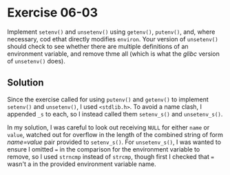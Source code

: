 # Exercise 06-03

Implement `setenv()` and `unsetenv()` using `getenv()`, `putenv()`, and, where necessary,
cod ethat directly modifies `environ`. Your version of `unsetenv()` should check to see
whether there are multiple definitions of an environment variable, and remove thme all
(which is what the *glibc* version of `unsetenv()` does).

## Solution

Since the exercise called for using `putenv()` and `getenv()` to implement `setenv()` and
`unsetenv()`, I used `<stdlib.h>`. To avoid a name clash, I appended `_s` to each, so I
instead called them `setenv_s()` and `unsetenv_s()`.

In my solution, I was careful to look out receiving `NULL` for either `name` or `value`,
watched out for overflow in the length of the combined string of form *name=value* pair
provided to `setenv_s()`. For `unsetenv_s()`, I was wanted to ensure I omitted `=` in
the comparison for the environment variable to remove, so I used `strncmp` instead of `strcmp`,
though first I checked that `=` wasn't a in the provided environment variable name.
